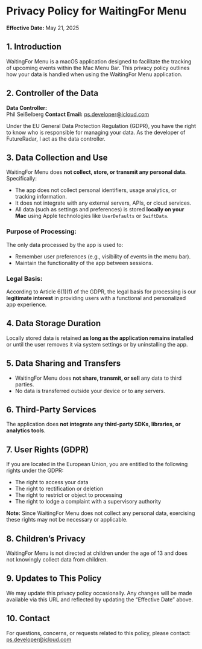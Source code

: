 # Privacy Policy for WaitingFor Menu
**Effective Date:** May 21, 2025

## 1. Introduction

WaitingFor Menu is a macOS application designed to facilitate the tracking of upcoming events within the Mac Menu Bar. This privacy policy outlines how your data is handled when using the WaitingFor Menu application.

## 2. Controller of the Data

**Data Controller:**  
Phil Seißelberg
 **Contact Email:** ps.developer@icloud.com

Under the EU General Data Protection Regulation (GDPR), you have the right to know who is responsible for managing your data. As the developer of FutureRadar, I act as the data controller.

## 3. Data Collection and Use

WaitingFor Menu does **not collect, store, or transmit any personal data**.  
Specifically:

- The app does not collect personal identifiers, usage analytics, or tracking information.
- It does not integrate with any external servers, APIs, or cloud services.
- All data (such as settings and preferences) is stored **locally on your Mac** using Apple technologies like `UserDefaults` or `SwiftData`.

### Purpose of Processing:

The only data processed by the app is used to:

- Remember user preferences (e.g., visibility of events in the menu bar).
- Maintain the functionality of the app between sessions.

### Legal Basis:

According to Article 6(1)(f) of the GDPR, the legal basis for processing is our **legitimate interest** in providing users with a functional and personalized app experience.

## 4. Data Storage Duration

Locally stored data is retained **as long as the application remains installed** or until the user removes it via system settings or by uninstalling the app.

## 5. Data Sharing and Transfers

- WaitingFor Menu does **not share, transmit, or sell** any data to third parties.
- No data is transferred outside your device or to any servers.

## 6. Third-Party Services

The application does **not integrate any third-party SDKs, libraries, or analytics tools**.

## 7. User Rights (GDPR)

If you are located in the European Union, you are entitled to the following rights under the GDPR:

- The right to access your data
- The right to rectification or deletion
- The right to restrict or object to processing
- The right to lodge a complaint with a supervisory authority

**Note:** Since WaitingFor Menu does not collect any personal data, exercising these rights may not be necessary or applicable.

## 8. Children’s Privacy

WaitingFor Menu is not directed at children under the age of 13 and does not knowingly collect data from children.

## 9. Updates to This Policy

We may update this privacy policy occasionally. Any changes will be made available via this URL and reflected by updating the “Effective Date” above.

## 10. Contact

For questions, concerns, or requests related to this policy, please contact:  
ps.developer@icloud.com

